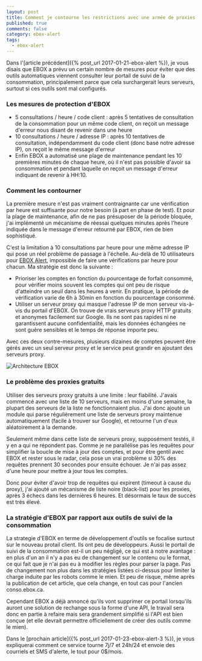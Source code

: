```yaml
---
layout: post
title: Comment je contourne les restrictions avec une armée de proxies
published: true
comments: false
category: ebox-alert
tags:
  - ebox-alert
---
```


Dans l'[article précédent]({% post_url 2017-01-21-ebox-alert %}), je vous disais que EBOX a prévu un certain nombre de mesures pour éviter que des outils automatiques viennent consulter leur portail de suivi de la consommation, principalement parce que cela surchargerait leurs serveurs, surtout si ces outils sont mal configurés.

### Les mesures de protection d'EBOX

* 5 consultations / heure / code client : après 5 tentatives de consultation de la consommation pour un même code client, on reçoit un message d'erreur nous disant de revenir dans une heure
* 10 consultations / heure / adresse IP : après 10 tentatives de consultation, indépendamment du code client (donc basé notre adresse IP), on reçoit le même message d'erreur
* Enfin EBOX a automatisé une plage de maintenance pendant les 10 premières minutes de chaque heure, où il n'est pas possible d'avoir sa consommation et pendant laquelle on reçoit un message d'erreur indiquant de revenir à HH:10.

### Comment les contourner

La première mesure n'est pas vraiment contraignante car une vérification par heure est suffisante pour notre besoin (à part en phase de test). Et pour la plage de maintenance, afin de ne pas présuposer de la période bloquée, j'ai implémenté un mécanisme de réessai quelques minutes après l'heure indiquée dans le message d'erreur retourné par EBOX, rien de bien sophistiqué.

C'est la limitation à 10 consultations par heure pour une même adresse IP qui pose un réel problème de passage à l'échelle. Au-delà de 10 utilisateurs pour [EBOX Alert][ebox-alert], impossible de faire une vérifications par heure pour chacun. Ma stratégie est donc la suivante :

* Prioriser les comptes en fonction du pourcentage de forfait consommé, pour vérifier moins souvent les comptes qui ont peu de risque d'atteindre un seuil dans les heures à venir. En pratique, la période de vérification varie de 6h à 30min en fonction du pourcentage consommé.
* Utiliser un serveur proxy qui masque l'adresse IP de mon serveur vis-à-vis du portail d'EBOX. On trouve de vrais serveurs proxy HTTP gratuits et anonymes facilement sur Google. Ils ne sont pas rapides ni ne garantissent aucune confidentialité, mais les données échangées ne sont guère sensibles et le temps de réponse importe peu.

Avec ces deux contre-mesures, plusieurs dizaines de comptes peuvent être gérés avec un seul serveur proxy et le service peut grandir en ajoutant des serveurs proxy.

![Architecture EBOX]({{site.baseurl}}/images/EBOX-Architecture.png)


### Le problème des proxies gratuits

Utiliser des serveurs proxy gratuits à une limite : leur fiabilité. J'avais commencé avec une liste de 10 serveurs, mais en moins d'une semaine, la plupart des serveurs de la liste ne fonctionnaient plus. J'ai donc ajouté un module qui parse régulièrement une liste de serveurs proxy maintenue automatiquement (facile à trouver sur Google), et retourne l'un d'eux aléatoirement à la demande.

Seulement même dans cette liste de serveurs proxy, supposément testés, il y en a qui ne répondent pas. Comme je ne parallélise pas les requêtes pour simplifier la boucle de mise à jour des comptes, et pour être gentil avec EBOX et rester sous le radar, cela pose un vrai problème si 30% des requêtes prennent 30 secondes pour ensuite échouer. Je n'ai pas assez d'une heure pour mettre à jour tous les comptes. 

Donc pour éviter d'avoir trop de requêtes qui expirent (timeout à cause du proxy), j'ai ajouté un mécanisme de liste noire (black-list) pour les proxies, après 3 échecs dans les dernières 6 heures. Et désormais le taux de succès est très élevé.

### La stratégie d'EBOX par rapport aux outils de suivi de la consommation

La strategie d'EBOX en terme de développement d'outils se focalise surtout sur le nouveau protail client. Ils ont peu de développeurs. Aussi le portail de suivi de la consommation est-il un peu négligé, ce qui est à notre avantage : en plus d'un an il n'y a pas eu de changement sur le contenu ou le format, ce qui fait que je n'ai pas eu à modifier les règles pour parser la page. Pas de changement non plus dans les stratégies listées ci-dessus pour limiter la charge induite par les robots comme le mien. Et peu de risque, même après la publication de cet article, que cela change, en tout cas pour l'ancien conso.ebox.ca.

Cependant EBOX a déjà annoncé qu'ils vont supprimer ce portail lorsqu'ils auront une solution de rechange sous la forme d'une API, le travail sera donc en partie à refaire mais sera grandement simplifié si l'API est bien conçue (et elle devrait permettre officiellement de créer des outils comme le mien).

Dans le [prochain article]({% post_url 2017-01-23-ebox-alert-3 %}), je vous expliquerai comment ce service tourne 7j/7 et 24h/24 et envoie des courriels et SMS d'alerte, le tout pour 0$/mois.


[ebox-alert]: http://www.ebox-alert.ca "ebox-alert.ca"
